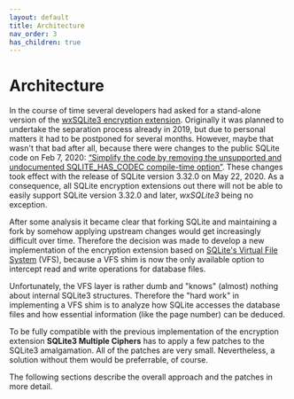 ```yaml
---
layout: default
title: Architecture
nav_order: 3
has_children: true
---
```

# Architecture

In the course of time several developers had asked for a stand-alone version of the [wxSQLite3 encryption extension](https://github.com/utelle/wxsqlite3/tree/master/sqlite3secure). Originally it was planned to undertake the separation process already in 2019, but due to personal matters it had to be postponed for several months. However, maybe that wasn't that bad after all, because there were changes to the public SQLite code on Feb 7, 2020: [“Simplify the code by removing the unsupported and undocumented SQLITE_HAS_CODEC compile-time option”](https://www.sqlite.org/src/timeline?c=5a877221ce90e752). These changes took effect with the release of SQLite version 3.32.0 on May 22, 2020. As a consequence, all SQLite encryption extensions out there will not be able to easily support SQLite version 3.32.0 and later, _wxSQLite3_ being no exception.

After some analysis it became clear that forking SQLite and maintaining a fork by somehow applying upstream changes would get increasingly difficult over time. Therefore the decision was made to develop a new implementation of the encryption extension based on [SQLite's Virtual File System](https://www.sqlite.org/vfs.html) (VFS), because a VFS shim is now the only available option to intercept read and write operations for database files.

Unfortunately, the VFS layer is rather dumb and "knows" (almost) nothing about internal SQLite3 structures. Therefore the "hard work" in implementing a VFS shim is to analyze how SQLite accesses the database files and how essential information (like the page number) can be deduced.

To be fully compatible with the previous implementation of the encryption extension **SQLite3 Multiple Ciphers** has to apply a few patches to the SQLite3 amalgamation. All of the patches are very small. Nevertheless, a solution without them would be preferrable, of course.

The following sections describe the overall approach and the patches in more detail.
